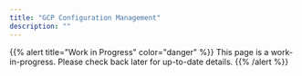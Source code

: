```yaml
---
title: "GCP Configuration Management"
description: ""
---
```


{{% alert title="Work in Progress" color="danger" %}}
This page is a work-in-progress. Please check back later for up-to-date details.
{{% /alert %}}
